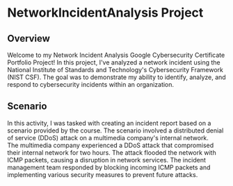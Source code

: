 # NetworkIncidentAnalysis Project

<h2>Overview</h2>
<p> Welcome to my Network Incident Analysis Google Cybersecurity Certificate Portfolio Project! In this project, I've analyzed a network incident using the National Institute of Standards and Technology's Cybersecurity Framework (NIST CSF). The goal was to demonstrate my ability to identify, analyze, and respond to cybersecurity incidents within an organization.</p>

<h2> Scenario </h2>
<p>In this activity, I was tasked with creating an incident report based on a scenario provided by the course. The scenario involved a distributed denial of service (DDoS) attack on a multimedia company's internal network.<br>
The multimedia company experienced a DDoS attack that compromised their internal network for two hours. The attack flooded the network with ICMP packets, causing a disruption in network services. The incident management team responded by blocking incoming ICMP packets and implementing various security measures to prevent future attacks.
</p>
